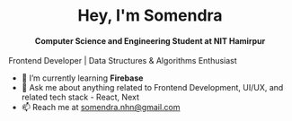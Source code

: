 <h1 align="center">
  Hey, I'm Somendra
</h1>


<h4 align="center">
 Computer Science and Engineering Student at NIT Hamirpur
</h4>


<p>Frontend Developer | Data Structures & Algorithms Enthusiast</p>

<!--
**somendraa11/somendraa11** is a ✨ _special_ ✨ repository because its `README.md` (this file) appears on your GitHub profile.

-->

<!--
- 🔭 I’m currently working on  
-->
- 🌱 I’m currently learning **Firebase**
- 💬 Ask me about anything related to Frontend Development, UI/UX, and related tech stack - React, Next
- 📫 Reach me at somendra.nhn@gmail.com
  <!--
-  👯 I’m looking to collaborate...
- 🤔 I’m looking for help with...
- 😄 Pronouns: ...
- ⚡ Fun fact: ...

-->
